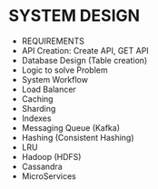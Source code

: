 <h1>SYSTEM DESIGN</h1>

* REQUIREMENTS
* API Creation: Create API, GET API
* Database Design (Table creation)
* Logic to solve Problem
* System Workflow 
* Load Balancer
* Caching
* Sharding
* Indexes
* Messaging Queue (Kafka)
* Hashing (Consistent Hashing)
* LRU
* Hadoop (HDFS)
* Cassandra 
* MicroServices
 
